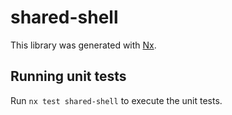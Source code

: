 # shared-shell

This library was generated with [Nx](https://nx.dev).

## Running unit tests

Run `nx test shared-shell` to execute the unit tests.
